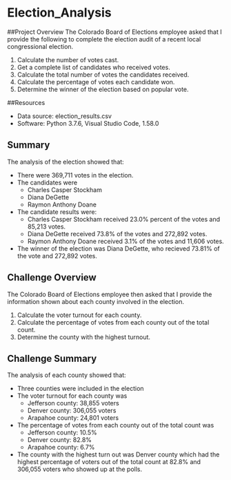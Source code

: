 # Election_Analysis

##Project Overview
The Colorado Board of Elections employee asked that I provide the following to complete the election audit of a recent local congressional election.

1. Calculate the number of votes cast.
2. Get a complete list of candidates who received votes.
3. Calculate the total number of votes the candidates received.
4. Calculate the percentage of votes each candidate won.
5. Determine the winner of the election based on popular vote.

##Resources
- Data source: election_results.csv
- Software: Python 3.7.6, Visual Studio Code, 1.58.0

## Summary
The analysis of the election showed that:
- There were 369,711 votes in the election.
- The candidates were
    - Charles Casper Stockham
    - Diana DeGette
    - Raymon Anthony Doane
- The candidate results were:
    - Charles Casper Stockham received 23.0% percent of the votes and 85,213 votes.
    - Diana DeGette received 73.8% of the votes and 272,892 votes.
    - Raymon Anthony Doane received 3.1% of the votes and 11,606 votes.
- The winner of the election was
    Diana DeGette, who recieved 73.81% of the vote and 272,892 votes.

    
## Challenge Overview
The Colorado Board of Elections employee then asked that I provide the information shown about each county involved in the election.
1. Calculate the voter turnout for each county.
2. Calculate the percentage of votes from each county out of the total count.
3. Determine the county with the highest turnout.

## Challenge Summary
The analysis of each county showed that:
- Three counties were included in the election
- The voter turnout for each county was
    - Jefferson county: 38,855 voters
    - Denver county: 306,055 voters
    - Arapahoe county: 24,801 voters
- The percentage of votes from each county out of the total count was
    - Jefferson county: 10.5%
    - Denver county: 82.8%
    - Arapahoe county: 6.7%
- The county with the highest turn out was
    Denver county which had the highest percentage of voters out of the total count at 82.8% and 306,055 voters who showed up at the polls.

